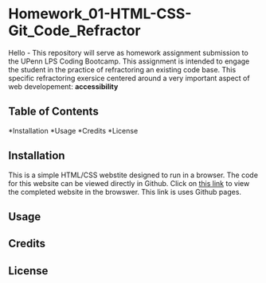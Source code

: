 # Homework_01-HTML-CSS-Git_Code_Refractor

Hello - This repository will serve as homework assignment submission to the UPenn LPS Coding Bootcamp.  This assignment is intended to engage the student in the practice of refractoring an existing code base.  This specific refractoring exersice centered around a very important aspect of web developement: <strong>accessibility</strong>

## Table of Contents
*Installation
*Usage
*Credits
*License


## Installation

This is a simple HTML/CSS webstite designed to run in a browser.  The code for this website can be viewed directly in Github. Click on  <a href = "https://mikemarino.github.io/Homework_01-HTML-CSS-Git_Code_Refractor/">this link</a> to view the completed website in the browswer.  This link is uses Github pages.

## Usage
## Credits
## License

